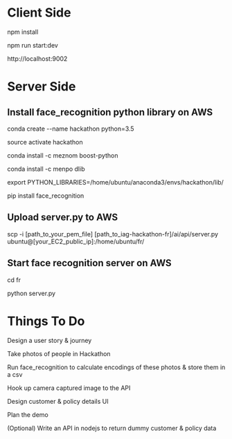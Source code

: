 # Client Side

npm install

npm run start:dev

http://localhost:9002

# Server Side

## Install face_recognition python library on AWS

conda create --name hackathon python=3.5

source activate hackathon

conda install -c meznom boost-python

conda install -c menpo dlib

export PYTHON_LIBRARIES=/home/ubuntu/anaconda3/envs/hackathon/lib/

pip install face_recognition

## Upload server.py to AWS

scp -i [path_to_your_pem_file] [path_to_iag-hackathon-fr]/ai/api/server.py ubuntu@[your_EC2_public_ip]:/home/ubuntu/fr/

## Start face recognition server on AWS

cd fr

python server.py

# Things To Do

Design a user story & journey

Take photos of people in Hackathon

Run face_recognition to calculate encodings of these photos & store them in a csv

Hook up camera captured image to the API

Design customer & policy details UI

Plan the demo

(Optional) Write an API in nodejs to return dummy customer & policy data
